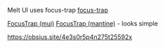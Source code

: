 Melt UI uses focus-trap
[focus-trap](https://github.com/focus-trap/focus-trap)

[FocusTrap (mui)](https://mui.com/base-ui/react-focus-trap/)
[FocusTrap (mantine)](https://mantine.dev/core/focus-trap/) - looks simple

https://obsius.site/4e3s0r5p4n275t25592x
